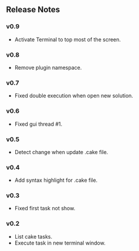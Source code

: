 ## Release Notes

### v0.9

- Activate Terminal to top most of the screen.

### v0.8

- Remove plugin namespace.

### v0.7

- Fixed double execution when open new solution.

### v0.6

- Fixed gui thread #1.

### v0.5

- Detect change when update .cake file.

### v0.4

- Add syntax highlight for .cake file.

### v0.3

- Fixed first task not show.

### v0.2

- List cake tasks.
- Execute task in new terminal window.
